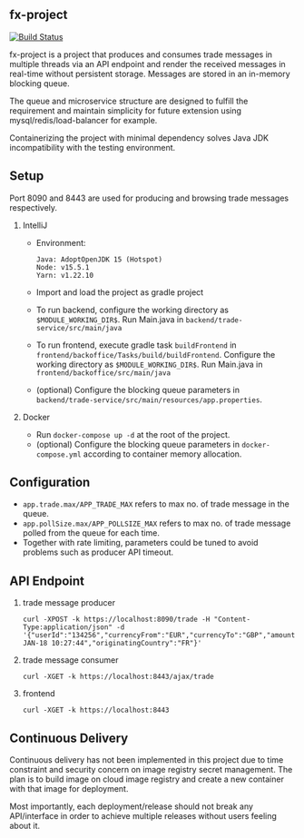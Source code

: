 ## fx-project

[![Build Status](https://github.com/ericccw/fx-project/workflows/build/badge.svg)](https://github.com/ericccw/fx-project/actions)

fx-project is a project that produces and consumes trade messages in multiple threads via an API endpoint and render the received messages in real-time without persistent storage. Messages are stored in an in-memory blocking queue.

The queue and microservice structure are designed to fulfill the requirement and maintain simplicity for future extension using mysql/redis/load-balancer for example.

Containerizing the project with minimal dependency solves Java JDK incompatibility with the testing environment.

## Setup

Port 8090 and 8443 are used for producing and browsing trade messages respectively.

1. IntelliJ

    * Environment:
       ```
       Java: AdoptOpenJDK 15 (Hotspot)
       Node: v15.5.1
       Yarn: v1.22.10
       ```

    * Import and load the project as gradle project
    * To run backend, configure the working directory as `$MODULE_WORKING_DIR$`. Run Main.java in `backend/trade-service/src/main/java`
    * To run frontend, execute gradle task `buildFrontend` in `frontend/backoffice/Tasks/build/buildFrontend`. Configure the working directory as `$MODULE_WORKING_DIR$`. Run Main.java in `frontend/backoffice/src/main/java`
    * (optional) Configure the blocking queue parameters in `backend/trade-service/src/main/resources/app.properties`.

2. Docker
    * Run `docker-compose up -d` at the root of the project.
    * (optional) Configure the blocking queue parameters in `docker-compose.yml` according to container memory allocation.
   
## Configuration

  * `app.trade.max/APP_TRADE_MAX` refers to max no. of trade message in the queue.
  * `app.pollSize.max/APP_POLLSIZE_MAX` refers to max no. of trade message polled from the queue for each time.
  * Together with rate limiting, parameters could be tuned to avoid problems such as producer API timeout.
   
## API Endpoint

1. trade message producer
   ```
   curl -XPOST -k https://localhost:8090/trade -H "Content-Type:application/json" -d '{"userId":"134256","currencyFrom":"EUR","currencyTo":"GBP","amountSell":1000,"amountBuy":747.1,"rate":0.7471,"timePlaced":"24-JAN-18 10:27:44","originatingCountry":"FR"}'
   ```
2. trade message consumer
   ```
   curl -XGET -k https://localhost:8443/ajax/trade
   ```
3. frontend
   ```
   curl -XGET -k https://localhost:8443
   ```

## Continuous Delivery

Continuous delivery has not been implemented in this project due to time constraint and security concern on image registry secret management. The plan is to build image on cloud image registry and create a new container with that image for deployment.  

Most importantly, each deployment/release should not break any API/interface in order to achieve multiple releases without users feeling about it.

